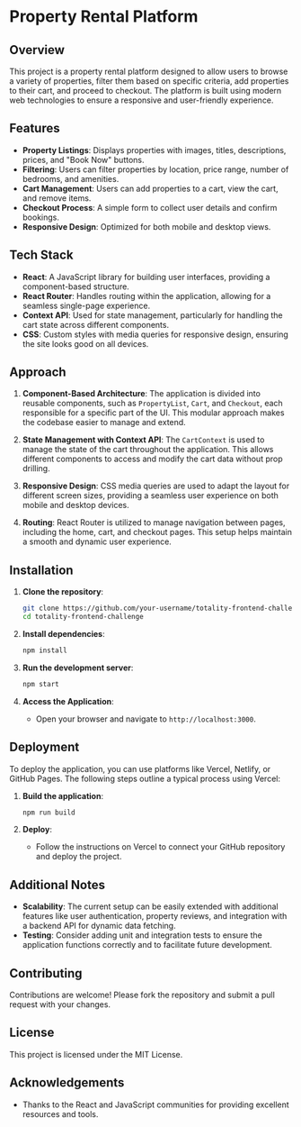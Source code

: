# Property Rental Platform

## Overview

This project is a property rental platform designed to allow users to browse a variety of properties, filter them based on specific criteria, add properties to their cart, and proceed to checkout. The platform is built using modern web technologies to ensure a responsive and user-friendly experience.

## Features

- **Property Listings**: Displays properties with images, titles, descriptions, prices, and "Book Now" buttons.
- **Filtering**: Users can filter properties by location, price range, number of bedrooms, and amenities.
- **Cart Management**: Users can add properties to a cart, view the cart, and remove items.
- **Checkout Process**: A simple form to collect user details and confirm bookings.
- **Responsive Design**: Optimized for both mobile and desktop views.

## Tech Stack

- **React**: A JavaScript library for building user interfaces, providing a component-based structure.
- **React Router**: Handles routing within the application, allowing for a seamless single-page experience.
- **Context API**: Used for state management, particularly for handling the cart state across different components.
- **CSS**: Custom styles with media queries for responsive design, ensuring the site looks good on all devices.

## Approach

1. **Component-Based Architecture**: The application is divided into reusable components, such as `PropertyList`, `Cart`, and `Checkout`, each responsible for a specific part of the UI. This modular approach makes the codebase easier to manage and extend.

2. **State Management with Context API**: The `CartContext` is used to manage the state of the cart throughout the application. This allows different components to access and modify the cart data without prop drilling.

3. **Responsive Design**: CSS media queries are used to adapt the layout for different screen sizes, providing a seamless user experience on both mobile and desktop devices.

4. **Routing**: React Router is utilized to manage navigation between pages, including the home, cart, and checkout pages. This setup helps maintain a smooth and dynamic user experience.

## Installation

1. **Clone the repository**:
    ```bash
    git clone https://github.com/your-username/totality-frontend-challenge.git
    cd totality-frontend-challenge
    ```

2. **Install dependencies**:
    ```bash
    npm install
    ```

3. **Run the development server**:
    ```bash
    npm start
    ```

4. **Access the Application**:
    - Open your browser and navigate to `http://localhost:3000`.

## Deployment

To deploy the application, you can use platforms like Vercel, Netlify, or GitHub Pages. The following steps outline a typical process using Vercel:

1. **Build the application**:
    ```bash
    npm run build
    ```

2. **Deploy**:
    - Follow the instructions on Vercel to connect your GitHub repository and deploy the project.

## Additional Notes

- **Scalability**: The current setup can be easily extended with additional features like user authentication, property reviews, and integration with a backend API for dynamic data fetching.
- **Testing**: Consider adding unit and integration tests to ensure the application functions correctly and to facilitate future development.

## Contributing

Contributions are welcome! Please fork the repository and submit a pull request with your changes.

## License

This project is licensed under the MIT License.

## Acknowledgements

- Thanks to the React and JavaScript communities for providing excellent resources and tools.
